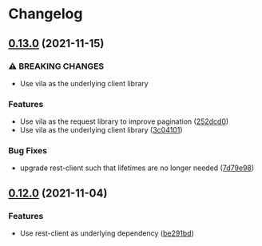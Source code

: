 # Changelog

## [0.13.0](https://www.github.com/Overmuse/polygon/compare/v0.12.0...v0.13.0) (2021-11-15)


### ⚠ BREAKING CHANGES

* Use vila as the underlying client library

### Features

* Use vila as the request library to improve pagination ([252dcd0](https://www.github.com/Overmuse/polygon/commit/252dcd0453a12f9ea942474cedad7b94e7666ee0))
* Use vila as the underlying client library ([3c04101](https://www.github.com/Overmuse/polygon/commit/3c0410130603dcbbb234b4d044a61d7c98ac8913))


### Bug Fixes

* upgrade rest-client such that lifetimes are no longer needed ([7d79e98](https://www.github.com/Overmuse/polygon/commit/7d79e9886ee62f3dd01db625ff9def7d34fe0f04))

## [0.12.0](https://www.github.com/Overmuse/polygon/compare/v0.11.2...v0.12.0) (2021-11-04)


### Features

* Use rest-client as underlying dependency ([be291bd](https://www.github.com/Overmuse/polygon/commit/be291bd4fe399da604958915e019a8b868a961d9))
